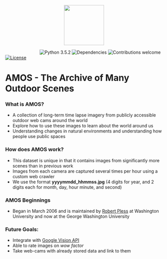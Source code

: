 <p align="center"><img src="https://raw.githubusercontent.com/gwcvl/AMOSEast/master/flaskapp/static/logo.png" width="128px"><p>

&nbsp;&nbsp;&nbsp;&nbsp;&nbsp;&nbsp;&nbsp;&nbsp;&nbsp;&nbsp;&nbsp;&nbsp;&nbsp;
&nbsp;&nbsp;&nbsp;&nbsp;&nbsp;&nbsp;&nbsp;&nbsp;&nbsp;&nbsp;&nbsp;&nbsp;&nbsp;
![Python 3.5.2](https://camo.githubusercontent.com/8f3c02646ed6704899bbf4d9e2fd7c2da8534d3e/68747470733a2f2f696d672e736869656c64732e696f2f62616467652f707974686f6e2d76332e362d626c75652e737667)
![Dependencies](https://img.shields.io/badge/dependencies-up%20to%20date-brightgreen.svg)
![Contributions welcome](https://img.shields.io/badge/contributions-welcome-orange.svg)
[![License](https://img.shields.io/badge/license-MIT-blue.svg)](https://opensource.org/licenses/MIT)

# AMOS - The Archive of Many Outdoor Scenes

### What is AMOS?

-   A collection of long-term time lapse imagery from publicly accessible outdoor web cams around the world
-   Explore how to use these images to learn about the world around us
-   Understanding changes in natural environments and understanding how people use public spaces

### How does AMOS work?

-   This dataset is unique in that it contains images from significantly more scenes than in previous work
-   Images from each camera are captured several times per hour using a custom web crawler
-   We use the format **yyyymmdd_hhmmss.jpg** (4 digits for year, and 2 digits each for month, day, hour minute, and second)

### AMOS Beginnings

-   Began in March 2006 and is maintained by [Robert Pless](pless@gwu.edu) at Washington University and now at the George Washington University

### Future Goals:

-   Integrate with [Google Vision API](https://cloud.google.com/vision/)
-   Able to rate images on _wow factor_
-   Take web-cams with already stored data and link to them
